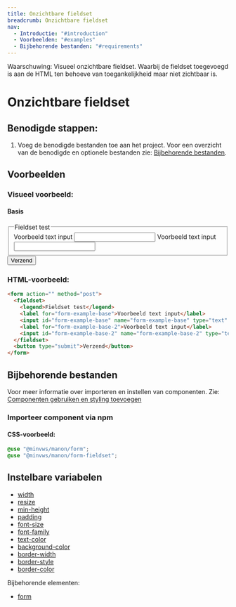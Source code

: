 ```yaml
---
title: Onzichtbare fieldset
breadcrumb: Onzichtbare fieldset
nav:
  - Introductie: "#introduction"
  - Voorbeelden: "#examples"
  - Bijbehorende bestanden: "#requirements"
---
```


<p class="warning" role="group" aria-label="waarschuwing">
  <span>Waarschuwing:</span> Visueel onzichtbare fieldset. Waarbij de fieldset toegevoegd is aan de HTML ten behoeve
  van toegankelijkheid maar niet zichtbaar is.
</p>

<h1 id="introduction">Onzichtbare fieldset</h1>

## Benodigde stappen:

1.  Voeg de benodigde bestanden toe aan het project. Voor een overzicht van de
    benodigde en optionele bestanden zie:
    [Bijbehorende bestanden](#requirements).

<h2 id="examples">Voorbeelden</h2>

### Visueel voorbeeld:

#### Basis

<form action="" method="post">
  <fieldset>
    <legend>Fieldset test</legend>
    <label for="form-example-base">Voorbeeld text input</label>
    <input id="form-example-base" name="form-example-base" type="text" />
    <label for="form-example-base-2">Voorbeeld text input</label>
    <input id="form-example-base-2" name="form-example-base-2" type="text" />
  </fieldset>
  <button type="submit">Verzend</button>
</form>

### HTML-voorbeeld:

```html
<form action="" method="post">
  <fieldset>
    <legend>Fieldset test</legend>
    <label for="form-example-base">Voorbeeld text input</label>
    <input id="form-example-base" name="form-example-base" type="text" />
    <label for="form-example-base-2">Voorbeeld text input</label>
    <input id="form-example-base-2" name="form-example-base-2" type="text" />
  </fieldset>
  <button type="submit">Verzend</button>
</form>
```

<h2 id="requirements">Bijbehorende bestanden</h2>

Voor meer informatie over importeren en instellen van componenten. Zie:
[Componenten gebruiken en styling toevoegen](/documentation/import-styling)

### Importeer component via npm

#### CSS-voorbeeld:

```css
@use "@minvws/manon/form";
@use "@minvws/manon/form-fieldset";
```

<h2 id="variables">Instelbare variabelen</h2>

<ul>
  <li><a href="/documentation/variables#width">width</a></li>
  <li><a href="/documentation/variables#resize">resize</a></li>
  <li><a href="/documentation/variables#min-height">min-height</a></li>
  <li><a href="/documentation/variables#padding">padding</a></li>
  <li><a href="/documentation/variables#font-size">font-size</a></li>
  <li><a href="/documentation/variables#font-family">font-family</a></li>
  <li><a href="/documentation/variables#text-color">text-color</a></li>
  <li>
    <a href="/documentation/variables#background-color">background-color</a>
  </li>
  <li><a href="/documentation/variables#border-width">border-width</a></li>
  <li><a href="/documentation/variables#border-style">border-style</a></li>
  <li><a href="/documentation/variables#border-color">border-color</a></li>
</ul>

<p>Bijbehorende elementen:</p>
<ul>
  <li><a href="/components/form">form</a></li>
</ul>

